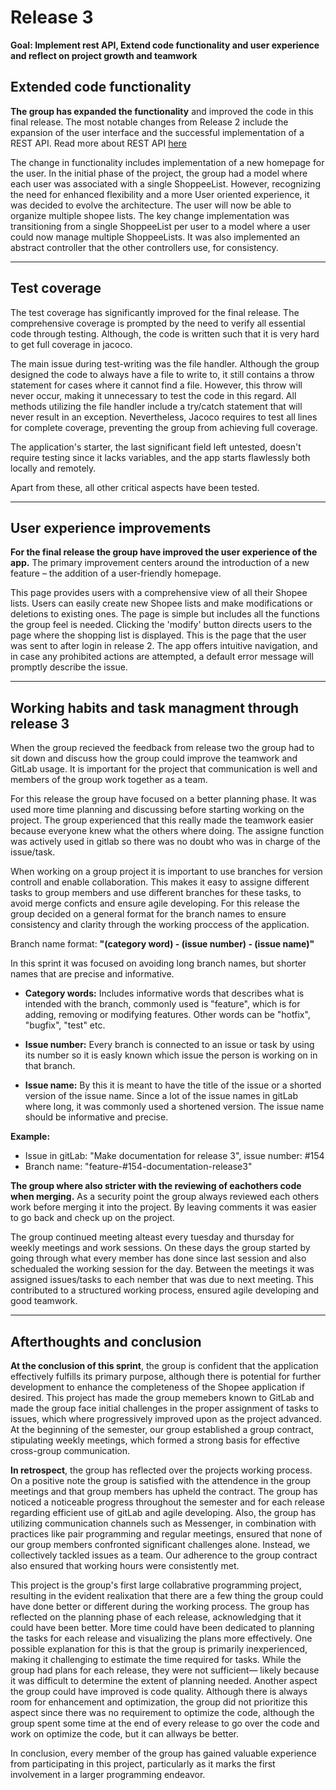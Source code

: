 # **Release 3**

**Goal: Implement rest API, Extend code functionality and user experience and reflect on project growth and teamwork**

## **Extended code functionality**

__The group has expanded the functionality__ and improved the code in this final release. The most notable changes from Release 2 include the expansion of the user interface and the successful implementation of a REST API. Read more about REST API [here](/shopee/rest/readme.md)


The change in functionality includes implementation of a new homepage for the user. In the initial phase of the project, the group had a model where each user was associated with a single ShoppeeList. However, recognizing the need for enhanced flexibility and a more User oriented experience, it was decided to evolve the architecture. The user will now be able to organize multiple shopee lists. 
The key change implementation was transitioning from a single ShoppeeList per user to a model where a user could now manage multiple ShoppeeLists. It was also implemented an abstract controller that the other controllers use, for consistency. 
_____

## __Test coverage__

The test coverage has significantly improved for the final release. The comprehensive coverage is prompted by the need to verify all essential code through testing. Although, the code is written such that it is very hard to get full coverage in jacoco. 

The main issue during test-writing was the file handler. Although the group designed the code to always have a file to write to, it still contains a throw statement for cases where it cannot find a file. However, this throw will never occur, making it unnecessary to test the code in this regard. All methods utilizing the file handler include a try/catch statement that will never result in an exception. Nevertheless, Jacoco requires to test all lines for complete coverage, preventing the group from achieving full coverage.

The application's starter, the last significant field left untested, doesn't require testing since it lacks variables, and the app starts flawlessly both locally and remotely. 

Apart from these, all other critical aspects have been tested.
_____
## **User experience improvements**
__For the final release the group have improved the user experience of the app.__ The primary improvement centers around the introduction of a new feature – the addition of a user-friendly homepage. 

This page provides users with a comprehensive view of all their Shopee lists. Users can easily create new Shopee lists and make modifications or deletions to existing ones. The page is simple but includes all the functions the group feel is needed. Clicking the 'modify' button directs users to the page where the shopping list is displayed. This is the page that the user was sent to after login in release 2. The app offers intuitive navigation, and in case any prohibited actions are attempted, a default error message will promptly describe the issue.
____
## **Working habits and task managment through release 3**
When the group recieved the feedback from release two the group had to sit down and discuss how the group could improve the teamwork and GitLab usage. It is important for the project that communication is well and members of the group work together as a team. 

For this release the group have focused on a better planning phase. It was used more time planning and discussing before starting working on the project. The group experienced that this really made the teamwork easier because everyone knew what the others where doing. The assigne function was actively used in gitlab so there was no doubt who was in charge of the issue/task. 

When working on a group project it is important to use branches for version controll and enable collaboration. This makes it easy to assigne different tasks to group members and use different branches for these tasks, to avoid merge conficts and ensure agile developing. For this release the group decided on a general format for the branch names to ensure consistency and clarity through the working proccess of the application. 

Branch name format: **"(category word) - (issue number) - (issue name)"**

In this sprint it was focused on avoiding long branch names, but shorter names that are precise and informative. 

* **Category words:** Includes informative words that describes what is intended with the branch, commonly used is "feature", which is for adding, removing or modifying features. Other words can be "hotfix", "bugfix", "test" etc. 

* **Issue number:** Every branch is connected to an issue or task by using its number so it is easly known which issue the person is working on in that branch. 

* **Issue name:** By this it is meant to have the title of the issue or a shorted version of the issue name. Since a lot of the issue names in gitLab where long, it was commonly used a shortened version. The issue name should be informative and precise. 

**Example:** 
* Issue in gitLab: "Make documentation for release 3", issue number: #154
* Branch name: "feature-#154-documentation-release3"



**The group where also stricter with the reviewing of eachothers code when merging.** As a security point the group always reviewed each others work before merging it into the project. By leaving comments it was easier to go back and check up on the project. 

The group continued meeting alteast every tuesday and thursday for weekly meetings and work sessions. On these days the group started by going through what every member has done since last session and also schedualed the working session for the day. Between the meetings it was assigned issues/tasks to each nember that was due to next meeting. This contributed to a structured working process, ensured agile developing and good teamwork.

____

## Afterthoughts and conclusion
__At the conclusion of this sprint__, the group is confident that the application effectively fulfills its primary purpose, although there is potential for further development to enhance the completeness of the Shopee application if desired. This project has made the group memebers known to GitLab and made the group face initial challenges in the proper assignment of tasks to issues, which where progressively improved upon as the project advanced. At the beginning of the semester, our group established a group contract, stipulating weekly meetings, which formed a strong basis for effective cross-group communication.

**In retrospect**, the group has reflected over the projects working process. On a positive note the group is satisfied with the attendence in the group meetings and that group members has upheld the contract. The group has noticed a noticeable progress throughout the semester and for each release regarding efficient use of gitLab and agile developing. Also, the group has utilizing communication channels such as Messenger, in combination with practices like pair programming and regular meetings, ensured that none of our group members confronted significant challenges alone. Instead, we collectively tackled issues as a team. Our adherence to the group contract also ensured that working hours were consistently met. 

This project is the group's first large collabrative programming project, resulting in the evident realixation that there are a few thing the group could have done better or different during the working process. The group has reflected on the planning phase of each release, acknowledging that it could have been better. More time could have been dedicated to planning the tasks for each release and visualizing the plans more effectively. One possible explanation for this is that the group is primarily inexperienced, making it challenging to estimate the time required for tasks. While the group had plans for each release, they were not sufficient— likely because it was difficult to determine the extent of planning needed. Another aspect the group could have improved is code quality. Although there is always room for enhancement and optimization, the group did not prioritize this aspect since there was no requirement to optimize the code, although the group spent some time at the end of every release to go over the code and work on optimize the code, but it can allways be better.


In conclusion, every member of the group has gained valuable experience from participating in this project, particularly as it marks the first involvement in a larger programming endeavor.